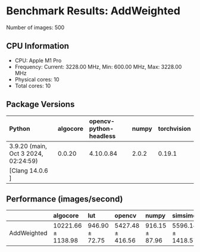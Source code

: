 # Benchmark Results: AddWeighted

Number of images: 500

## CPU Information

- CPU: Apple M1 Pro
- Frequency: Current: 3228.00 MHz, Min: 600.00 MHz, Max: 3228.00 MHz
- Physical cores: 10
- Total cores: 10

## Package Versions

| Python                                | algocore   | opencv-python-headless   | numpy   | torchvision   |
|:--------------------------------------|:-----------|:-------------------------|:--------|:--------------|
| 3.9.20 (main, Oct  3 2024, 02:24:59)  | 0.0.20     | 4.10.0.84                | 2.0.2   | 0.19.1        |
| [Clang 14.0.6 ]                       |            |                          |         |               |

## Performance (images/second)

|             | algocore           | lut            | opencv           | numpy          | simsimd           |
|:------------|:-------------------|:---------------|:-----------------|:---------------|:------------------|
| AddWeighted | 10221.66 ± 1138.98 | 946.90 ± 72.75 | 5427.48 ± 416.56 | 916.15 ± 87.96 | 5596.14 ± 1418.57 |
